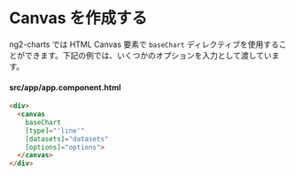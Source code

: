 # Canvas を作成する

ng2-charts では HTML Canvas 要素で `baseChart` ディレクティブを使用することができます。下記の例では、いくつかのオプションを入力として渡しています。

#### src/app/app.component.html

```html
<div>
  <canvas
    baseChart
    [type]="'line'"
    [datasets]="datasets"
    [options]="options">
  </canvas>
</div>
```
